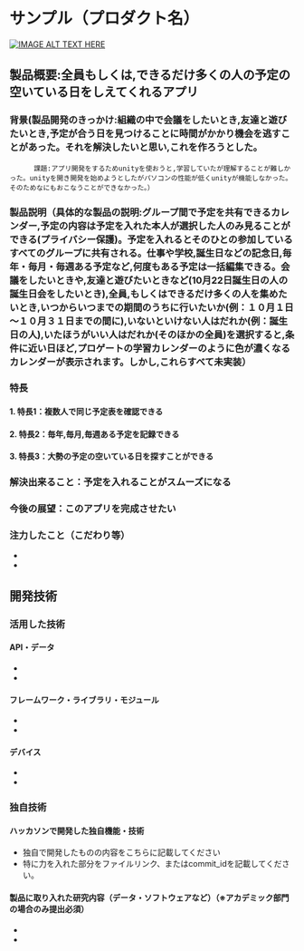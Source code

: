 # サンプル（プロダクト名）

[![IMAGE ALT TEXT HERE](https://jphacks.com/wp-content/uploads/2022/08/JPHACKS2022_ogp.jpg)](https://www.youtube.com/watch?v=LUPQFB4QyVo)

## 製品概要:全員もしくは,できるだけ多くの人の予定の空いている日をしえてくれるアプリ
### 背景(製品開発のきっかけ:組織の中で会議をしたいとき,友達と遊びたいとき,予定が合う日を見つけることに時間がかかり機会を逃すことがあった。それを解決したいと思い,これを作ろうとした。
          課題:アプリ開発をするためunityを使おうと,学習していたが理解することが難しかった。unityを開き開発を始めようとしたがパソコンの性能が低くunityが機能しなかった。そのためなにもおこなうことができなかった。）
### 製品説明（具体的な製品の説明:グループ間で予定を共有できるカレンダー,予定の内容は予定を入れた本人が選択した人のみ見ることができる(プライバシー保護)。予定を入れるとそのひとの参加しているすべてのグループに共有される。仕事や学校,誕生日などの記念日,毎年・毎月・毎週ある予定など,何度もある予定は一括編集できる。会議をしたいときや,友達と遊びたいときなど(10月22日誕生日の人の誕生日会をしたいとき),全員,もしくはできるだけ多くの人を集めたいとき,いつからいつまでの期間のうちに行いたいか(例：１０月１日～１０月３１日までの間に),いないといけない人はだれか(例：誕生日の人),いたほうがいい人はだれか(そのほかの全員)を選択すると,条件に近い日ほど,プロゲートの学習カレンダーのように色が濃くなるカレンダーが表示されます。しかし,これらすべて未実装）
### 特長
#### 1. 特長1：複数人で同じ予定表を確認できる
#### 2. 特長2：毎年,毎月,毎週ある予定を記録できる
#### 3. 特長3：大勢の予定の空いている日を探すことができる

### 解決出来ること：予定を入れることがスムーズになる
### 今後の展望：このアプリを完成させたい
### 注力したこと（こだわり等）
* 
* 

## 開発技術
### 活用した技術
#### API・データ
* 
* 

#### フレームワーク・ライブラリ・モジュール
* 
* 

#### デバイス
* 
* 

### 独自技術
#### ハッカソンで開発した独自機能・技術
* 独自で開発したものの内容をこちらに記載してください
* 特に力を入れた部分をファイルリンク、またはcommit_idを記載してください。

#### 製品に取り入れた研究内容（データ・ソフトウェアなど）（※アカデミック部門の場合のみ提出必須）
* 
* 
